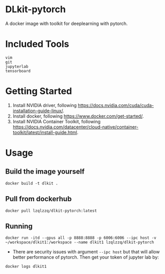 # DLkit-pytorch
A docker image with toolkit for deeplearning with pytorch.

# Included Tools
```
vim
git
jupyterlab
tensorboard
```

# Getting Started
1. Install NVIDIA driver, following https://docs.nvidia.com/cuda/cuda-installation-guide-linux/.
2. Install docker, following https://www.docker.com/get-started/.
3. Install NVIDIA Container Toolkit, following https://docs.nvidia.com/datacenter/cloud-native/container-toolkit/latest/install-guide.html.

# Usage
## Build the image yourself
```
docker build -t dlkit .
```
## Pull from dockerhub
```
docker pull lzqlzzq/dlkit-pytorch:latest
```
## Running
```
docker run -itd --gpus all -p 8888:8888 -p 6006:6006 --ipc host -v ~/workspace/dlkit1:/workspace --name dlkit1 lzqlzzq/dlkit-pytorch
```
* There are security issues with argument `--ipc host` but that will allow better performance of pytorch.
Then get your token of jupyter lab by:
```
docker logs dlkit1
```
